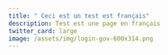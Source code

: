 ```yaml
---
title: " Ceci est un test est français"
description: Test est une page en français
twitter_card: large
image: /assets/img/login-gov-600x314.png
---
```

